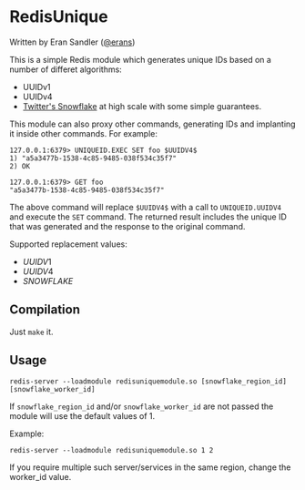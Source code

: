 # RedisUnique

Written by Eran Sandler ([@erans](https://twitter.com/erans))

This is a simple Redis module which generates unique IDs based on a number of differet algorithms:

* UUIDv1
* UUIDv4
* [Twitter's Snowflake](https://github.com/twitter/snowflake/tree/snowflake-2010) at high scale with some simple guarantees.

This module can also proxy other commands, generating IDs and implanting it inside other commands. For example:
```
127.0.0.1:6379> UNIQUEID.EXEC SET foo $UUIDV4$
1) "a5a3477b-1538-4c85-9485-038f534c35f7"
2) OK

127.0.0.1:6379> GET foo
"a5a3477b-1538-4c85-9485-038f534c35f7"
```

The above command will replace `$UUIDV4$` with a call to `UNIQUEID.UUIDV4` and execute the `SET` command. The returned result includes the unique ID that was generated and the response to the original command.

Supported replacement values:
* $UUIDV1$
* $UUIDV4$
* $SNOWFLAKE$

## Compilation

Just `make` it.

## Usage

`redis-server --loadmodule redisuniquemodule.so [snowflake_region_id] [snowflake_worker_id]`

If `snowflake_region_id` and/or `snowflake_worker_id` are not passed the module will use the default values of 1.

Example:

`redis-server --loadmodule redisuniquemodule.so 1 2`

If you require multiple such server/services in the same region, change the worker_id value.
